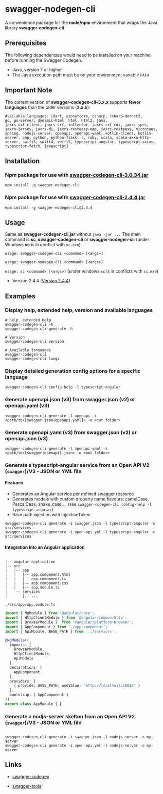 # swagger-nodegen-cli

A convenience package for the **node/npm** environment that wraps the Java library 
**swagger-codegen-cli**

## Prerequisites

The following dependencies would need to be installed on your machine before running the Swagger Codegen.

- Java, version 7 or higher
- The Java execution path must be on your environment variable `PATH`

## Important Note
The current version of **swagger-codegen-cli-3.x.x** supports **fewer languages** ​​than the older versions (**2.x.x**):

```console
Available languages: [dart, aspnetcore, csharp, csharp-dotnet2, 
go, go-server, dynamic-html, html, html2, java, 
jaxrs-cxf-client, jaxrs-cxf, inflector, jaxrs-cxf-cdi, jaxrs-spec, jaxrs-jersey, jaxrs-di, jaxrs-resteasy-eap, jaxrs-resteasy, micronaut, spring, nodejs-server, openapi, openapi-yaml, kotlin-client, kotlin-server, php, python, python-flask, r, ruby, scala, scala-akka-http-server, swift3, swift4, swift5, typescript-angular, typescript-axios, typescript-fetch, javascript]
```

## Installation

### Npm package for use with [swagger-codegen-cli-3.0.34.jar](https://repo1.maven.org/maven2/io/swagger/codegen/v3/swagger-codegen-cli/3.0.34/swagger-codegen-cli-3.0.34.jar)

`npm install -g swagger-nodegen-cli`

### Npm package for use with [swagger-codegen-cli-2.4.4.jar](http://repo1.maven.org/maven2/io/swagger/swagger-codegen-cli/2.4.4/swagger-codegen-cli-2.4.4.jar)

`npm install -g swagger-nodegen-cli@2.4.4`

## Usage
Same as **swagger-codegen-cli.jar** without `java -jar ...`
The main command is **sc**, **swagger-codegen-cli** or **swagger-nodegen-cli** (under Windows **sc** is in conflict with `sc.exe`)

`usage: swagger-codegen-cli <command> [<args>]`

`usage: swagger-nodegen-cli <command> [<args>]`

`usage: sc <command> [<args>]` (under windows `sc` is in conflicts with `sc.exe`)

- Version 2.4.4 ([Version 2.4.4](https://www.npmjs.com/package/swagger-nodegen-cli/v/2.4.4))

## Examples

### Display help, extended help, version and available languages

```console
# help, extended help
swagger-codegen-cli -h
swagger-codegen-cli generate -h

# Version
swagger-codegen-cli version

# Available languages
swagger-codegen-cli
swagger-codegen-cli langs

```

### Display detailed generation config options for a specific language

```console
swagger-codegen-cli config-help -l typescript-angular
```

### Generate openapi.json (v3) from swagger.json (v2) or openapi.yaml (v3)

```console
swagger-codegen-cli generate -l openapi -i <path/to/[swagger.json|openapi.yaml]> -o <out folder>

```

### Generate openapi.yaml (v3) from swagger.json (v2) or openapi.json (v3)

```console
swagger-codegen-cli generate -l openapi-yaml -i <path/to/[swagger|openapi].json> -o <out folder>

```

### Generate a typescript-angular service from an Open API V2 (`swagger`)/V3 - JSON or YML file

#### Features

- Generates an Angular service per defined swagger resource
- Generates models with custom property name flavours: camelCase, PascalCase, snake_case ... (see `swagger-codegen-cli config-help -l typescript-angular`)
- Base path injection with InjectionToken

```console
swagger-codegen-cli generate -i swagger.json -l typescript-angular -o src/services
swagger-codegen-cli generate -i open-api.yml -l typescript-angular -o src/services
```

#### Integration into an Angular application

```tree

|-- angular-application
|-- src
|   |-- app
|   |   |-- app.component.html
|   |   |-- app.component.ts
|   |   |-- app.component.css
|   |   |-- app.module.ts
|   `-- services
|       |-- ...

```

`./src/app/app.module.ts`

```typescript
import { NgModule } from '@angular/core';
import { HttpClientModule } from '@angular/common/http';
import { BrowserModule }  from '@angular/platform-browser';
import { AppComponent } from './app.component';
import { ApiModule, BASE_PATH } from '../services';

@NgModule({
  imports: [
    BrowserModule,
    HttpClientModule,
    ApiModule
  ],
  declarations: [
    AppComponent
  ],
  providers: [
    { provide: BASE_PATH, useValue: 'http://localhost:10010' }
  ],
  bootstrap: [ AppComponent ]
})
export class AppModule { }

```

### Generate a nodjs-server skelton from an Open API V2 (`swagger`)/V3 - JSON or YML file

```console

swagger-codegen-cli generate -i swagger.json -l nodejs-server -o my-server
swagger-codegen-cli generate -i open-api.yml -l nodejs-server -o my-server

```

## Links

- [swagger-codegen](https://github.com/swagger-api/swagger-codegen)

- [swagger-tools](https://swagger.io/docs/swagger-tools/)